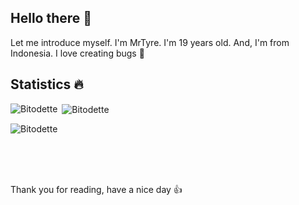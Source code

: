 ## Hello there 👋

Let me introduce myself. I'm MrTyre. I'm 19 years old. And, I'm from Indonesia. I love creating bugs 🐛

## Statistics 🔥

<p><img align="left" src="https://github-readme-stats.vercel.app/api/top-langs?username=Bitodette&show_icons=true&locale=en&layout=compact&theme=dark" alt="Bitodette" /></p>

<p>&nbsp;<img align="center" src="https://github-readme-stats.vercel.app/api?username=Bitodette&show_icons=true&locale=en&theme=dark" alt="Bitodette" /></p>

<p>&nbsp;<img align="left" src="https://github-readme-stats.vercel.app/api/wakatime?username=Bitodette&layout=compact" alt="Bitodette" /></p>
<br>
<br>
<br>

Thank you for reading, have a nice day 👍
